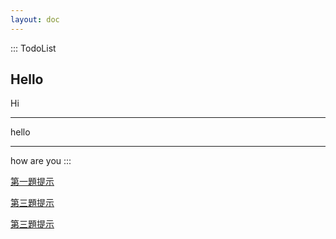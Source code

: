 ```yaml
---
layout: doc
---
```


::: TodoList

## Hello

Hi

---

hello

---

how are you
:::

[第一題提示](/topic1.md)

[第三題提示](/topic2.md)

[第三題提示](/%20topic3.md)
